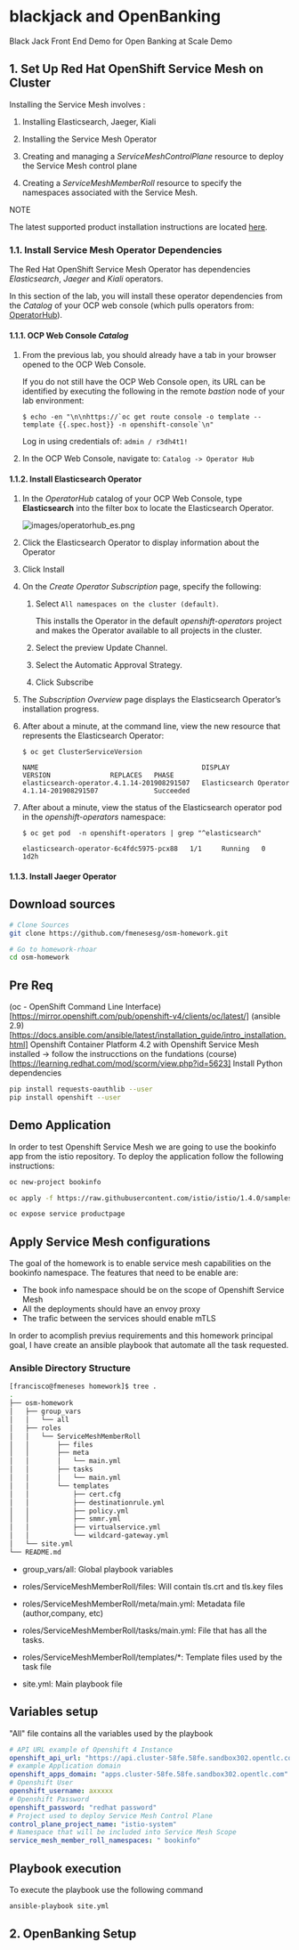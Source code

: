 # blackjack and OpenBanking
Black Jack Front End Demo for Open Banking at Scale Demo

## 1. Set Up Red Hat OpenShift Service Mesh on Cluster

Installing the Service Mesh involves :

1.  Installing Elasticsearch, Jaeger, Kiali

2.  Installing the Service Mesh Operator
    
3.  Creating and managing a  _ServiceMeshControlPlane_  resource to deploy the Service Mesh control plane
    
4.  Creating a  _ServiceMeshMemberRoll_  resource to specify the namespaces associated with the Service Mesh.
   
NOTE

The latest supported product installation instructions are located  [here](https://docs.openshift.com/container-platform/4.1/service_mesh/service_mesh_install/installing-ossm.html).

### 1.1. Install Service Mesh Operator Dependencies

The Red Hat OpenShift Service Mesh Operator has dependencies  _Elasticsearch_,  _Jaeger_  and  _Kiali_  operators.

In this section of the lab, you will install these operator dependencies from the  _Catalog_  of your OCP web console (which pulls operators from:  [OperatorHub](https://operatorhub.io/)).

#### 1.1.1. OCP Web Console  _Catalog_

1.  From the previous lab, you should already have a tab in your browser opened to the OCP Web Console.
    
    If you do not still have the OCP Web Console open, its URL can be identified by executing the following in the remote  _bastion_  node of your lab environment:
    
    ```
    $ echo -en "\n\nhttps://`oc get route console -o template --template {{.spec.host}} -n openshift-console`\n"
    ```
    
    Log in using credentials of:  `admin / r3dh4t1!`
    
2.  In the OCP Web Console, navigate to:  `Catalog -> Operator Hub`

#### 1.1.2. Install Elasticsearch Operator

1.  In the  _OperatorHub_  catalog of your OCP Web Console, type  **Elasticsearch**  into the filter box to locate the Elasticsearch Operator.
    
    ![images/operatorhub_es.png](https://cloud.scorm.com/content/courses/A9KI96X2QE/5bf72b4b0f94/3/02_Service_Mesh_Installation/images/operatorhub_es.png)
    
2.  Click the Elasticsearch Operator to display information about the Operator
    
3.  Click Install
    
4.  On the  _Create Operator Subscription_  page, specify the following:
    
    1.  Select  `All namespaces on the cluster (default)`.
        
        This installs the Operator in the default  _openshift-operators_  project and makes the Operator available to all projects in the cluster.
        
    2.  Select the preview Update Channel.
        
    3.  Select the Automatic Approval Strategy.
        
    4.  Click Subscribe
        
    
5.  The  _Subscription Overview_  page displays the Elasticsearch Operator’s installation progress.
    
6.  After about a minute, at the command line, view the new resource that represents the Elasticsearch Operator:
    
    ```
    $ oc get ClusterServiceVersion
    
    NAME                                         DISPLAY                  VERSION               REPLACES   PHASE
    elasticsearch-operator.4.1.14-201908291507   Elasticsearch Operator   4.1.14-201908291507              Succeeded
    ```
    
7.  After about a minute, view the status of the Elasticsearch operator pod in the  _openshift-operators_  namespace:
    
    ```
    $ oc get pod  -n openshift-operators | grep "^elasticsearch"
    
    elasticsearch-operator-6c4fdc5975-pcx88   1/1     Running   0          1d2h
    ```
#### 1.1.3. Install Jaeger Operator























## Download sources

```bash
# Clone Sources
git clone https://github.com/fmenesesg/osm-homework.git

# Go to homework-rhoar
cd osm-homework
```

## Pre Req

(oc - OpenShift Command Line Interface)[https://mirror.openshift.com/pub/openshift-v4/clients/oc/latest/]
(ansible 2.9) [https://docs.ansible.com/ansible/latest/installation_guide/intro_installation.html]
Openshift Container Platform 4.2 with Openshift Service Mesh installed -> follow the instrucctions on the fundations (course)[https://learning.redhat.com/mod/scorm/view.php?id=5623]
Install Python dependencies

```bash
pip install requests-oauthlib --user
pip install openshift --user
```

## Demo Application

In order to test Openshift Service Mesh we are going to use the bookinfo app from the istio repository.
To deploy the application follow the following instructions:

```bash
oc new-project bookinfo

oc apply -f https://raw.githubusercontent.com/istio/istio/1.4.0/samples/bookinfo/platform/kube/bookinfo.yaml -n bookinfo

oc expose service productpage
```

## Apply Service Mesh configurations

The goal of the homework is to enable service mesh capabilities on the bookinfo namespace.
The features that need to be enable are:

* The book info namespace should be on the scope of Openshift Service Mesh
* All the deployments should have an envoy proxy
* The trafic between the services should enable mTLS

In order to acomplish previus requirements and this homework principal goal, I have create an ansible playbook that automate all the task requested.


### Ansible Directory Structure

```bash
[francisco@fmeneses homework]$ tree .
.
├── osm-homework
│   ├── group_vars
│   │   └── all
│   ├── roles
│   │   └── ServiceMeshMemberRoll
│   │       ├── files
│   │       ├── meta
│   │       │   └── main.yml
│   │       ├── tasks
│   │       │   └── main.yml
│   │       └── templates
│   │           ├── cert.cfg
│   │           ├── destinationrule.yml
│   │           ├── policy.yml
│   │           ├── smmr.yml
│   │           ├── virtualservice.yml
│   │           └── wildcard-gateway.yml
│   └── site.yml
└── README.md

```

* group_vars/all: Global playbook variables

* roles/ServiceMeshMemberRoll/files: Will contain tls.crt and tls.key files

* roles/ServiceMeshMemberRoll/meta/main.yml: Metadata file (author,company, etc)

* roles/ServiceMeshMemberRoll/tasks/main.yml: File that has all the tasks.

* roles/ServiceMeshMemberRoll/templates/*: Template files used by the task file

* site.yml: Main playbook file


## Variables setup

"All" file contains all the variables used by the playbook

```yaml
# API URL example of Openshift 4 Instance
openshift_api_url: "https://api.cluster-58fe.58fe.sandbox302.opentlc.com:6443"
# example Application domain
openshift_apps_domain: "apps.cluster-58fe.58fe.sandbox302.opentlc.com"
# Openshift User
openshift_username: axxxxx
# Openshift Password
openshift_password: "redhat password"
# Project used to deploy Service Mesh Control Plane
control_plane_project_name: "istio-system"
# Namespace that will be included into Service Mesh Scope
service_mesh_member_roll_namespaces: " bookinfo"
```

## Playbook execution

To execute the playbook use the following command

```bash
ansible-playbook site.yml
```

##  2. OpenBanking Setup
<!--stackedit_data:
eyJoaXN0b3J5IjpbMTI2NTExMjI3MiwtODUzNjg2NDUzXX0=
-->